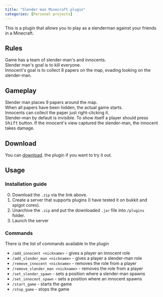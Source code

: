 ```yaml
---
title: "Slender man Minecraft plugin"
categories: [Personal projects]
---
```



This is a plugin that allows you to play as a slenderman against your friends in a Minecraft.


## Rules

Game has a team of slender-man's and innocents.\
Slender man's goal is to kill everyone.\
Innocent's goal is to collect 8 papers on the map, evading looking on the slender-man.

## Gameplay

Slender man places 9 papers around the map.\
When all papers have been hidden, the actual game starts.\
Innocents can collect the paper just right-clicking it.\
Slender-man by default is invisible. To show itself a player should press <kbd>Shift</kbd> button. If the innocent's view captured the slender-man, the innocent takes damage.

## Download

You can [download](../../post_data/slender_man/SlenderMan-MCPlugin.zip "Download"). the plugin if you want to try it out.

## Usage

### Installation guide

0. Download the `.zip` via the link above.
1. Create a server that supports plugins (I have tested it on bukkit and spigot cores).
2. Unarchive the `.zip` and put the downloaded `.jar` file into `/plugins` folder.
3. Launch the server

### Commands

There is the list of commands available in the plugin

- `/add_innocent <nickname>` - gives a player an innocent role
- `/add_slender_man <nickname>` - gives a player a slender-man role
- `/remove_innocent <nickname>` - removes the role from a player
- `/remove_slender_man <nickname>` - removes the role from a player
- `/set_slender_spawn` - sets a position where a slender-man spawns
- `/set_innocent_spawn` - sets a position where an innocent spawns
- `/start_game` - starts the game
- `/stop_game` - stops the game